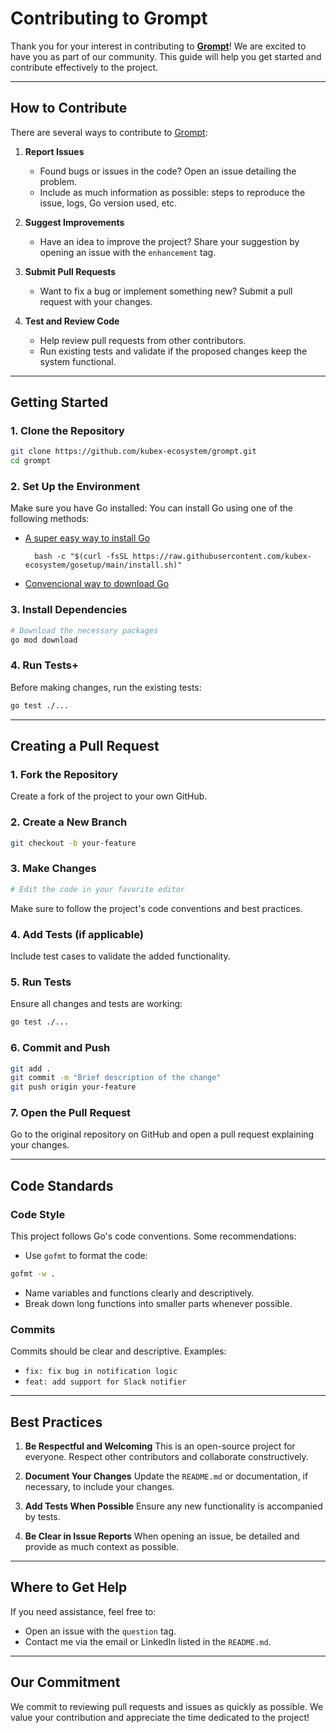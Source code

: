 # **Contributing to Grompt**

Thank you for your interest in contributing to **[Grompt](https://github.com/kubex-ecosystem/grompt)**! We are excited to have you as part of our community. This guide will help you get started and contribute effectively to the project.

---

## **How to Contribute**

There are several ways to contribute to [Grompt](https://github.com/kubex-ecosystem/grompt):

1. **Report Issues**
   - Found bugs or issues in the code? Open an issue detailing the problem.
   - Include as much information as possible: steps to reproduce the issue, logs, Go version used, etc.

2. **Suggest Improvements**
   - Have an idea to improve the project? Share your suggestion by opening an issue with the `enhancement` tag.

3. **Submit Pull Requests**
   - Want to fix a bug or implement something new? Submit a pull request with your changes.

4. **Test and Review Code**
   - Help review pull requests from other contributors.
   - Run existing tests and validate if the proposed changes keep the system functional.

---

## **Getting Started**

### 1. **Clone the Repository**

```bash
git clone https://github.com/kubex-ecosystem/grompt.git
cd grompt
```

### 2. **Set Up the Environment**

Make sure you have Go installed:
You can install Go using one of the following methods:

- [A super easy way to install Go](https://github.com/kubex-ecosystem/gosetup)

  ```shell
    bash -c "$(curl -fsSL https://raw.githubusercontent.com/kubex-ecosystem/gosetup/main/install.sh)"
  ```

- [Convencional way to download Go](https://go.dev/dl/)

### 3. **Install Dependencies**

```bash
# Download the necessary packages
go mod download
```

### 4. **Run Tests**+

Before making changes, run the existing tests:

```bash
go test ./...
```

---

## **Creating a Pull Request**

### **1. Fork the Repository**

Create a fork of the project to your own GitHub.

### **2. Create a New Branch**

```bash
git checkout -b your-feature
```

### **3. Make Changes**

```bash
# Edit the code in your favorite editor
```

Make sure to follow the project's code conventions and best practices.

### **4. Add Tests (if applicable)**

Include test cases to validate the added functionality.

### **5. Run Tests**

Ensure all changes and tests are working:

```bash
go test ./...
```

### **6. Commit and Push**

```bash
git add .
git commit -m "Brief description of the change"
git push origin your-feature
```

### **7. Open the Pull Request**

Go to the original repository on GitHub and open a pull request explaining your changes.

---

## **Code Standards**

### **Code Style**

This project follows Go's code conventions. Some recommendations:

- Use `gofmt` to format the code:

```bash
gofmt -w .
```

- Name variables and functions clearly and descriptively.
- Break down long functions into smaller parts whenever possible.

### **Commits**

Commits should be clear and descriptive. Examples:

- `fix: fix bug in notification logic`
- `feat: add support for Slack notifier`

---

## **Best Practices**

1. **Be Respectful and Welcoming**
   This is an open-source project for everyone. Respect other contributors and collaborate constructively.

2. **Document Your Changes**
   Update the `README.md` or documentation, if necessary, to include your changes.

3. **Add Tests When Possible**
   Ensure any new functionality is accompanied by tests.

4. **Be Clear in Issue Reports**
   When opening an issue, be detailed and provide as much context as possible.

---

## **Where to Get Help**

If you need assistance, feel free to:

- Open an issue with the `question` tag.
- Contact me via the email or LinkedIn listed in the `README.md`.

---

## **Our Commitment**

We commit to reviewing pull requests and issues as quickly as possible. We value your contribution and appreciate the time dedicated to the project!
